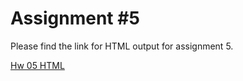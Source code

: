 # Assignment #5
Please find the link for HTML output for assignment 5. 

[Hw 05 HTML](https://github.com/STAT545-UBC-hw-2019-20/stat545-hw-yeeun-grace/blob/master/hw05/hw005.html)
